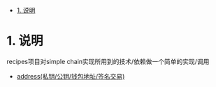 <!-- TOC -->

- [1. 说明](#1-说明)

<!-- /TOC -->


<a id="markdown-1-说明" name="1-说明"></a>
# 1. 说明

recipes项目对simple chain实现所用到的技术/依赖做一个简单的实现/调用

* [address(私钥/公钥/钱包地址/签名交易)](address)
